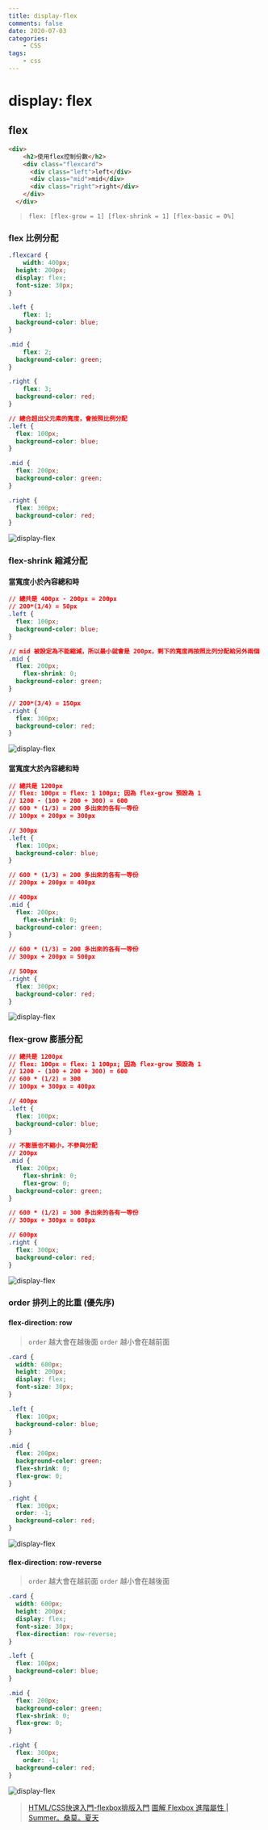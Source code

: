 ```yaml
---
title: display-flex
comments: false
date: 2020-07-03
categories:
    - CSS
tags:
    - css
---
```


# display: flex
## flex
```html
<div>
    <h2>使用flex控制份數</h2>
    <div class="flexcard">
      <div class="left">left</div>
      <div class="mid">mid</div>
      <div class="right">right</div>
    </div>
  </div>
```

> `flex: [flex-grow = 1] [flex-shrink = 1] [flex-basic = 0%]`


### flex 比例分配

```css
.flexcard {
	width: 400px;
  height: 200px;
  display: flex;
  font-size: 30px;
}

.left {
	flex: 1;
  background-color: blue;
}

.mid {
	flex: 2;
  background-color: green;
}

.right {
	flex: 3;
  background-color: red;
}

// 總合超出父元素的寬度，會按照比例分配
.left {
  flex: 100px;
  background-color: blue;
}

.mid {
  flex: 200px;
  background-color: green;
}

.right {
  flex: 300px;
  background-color: red;
}
```

![display-flex](D4C08F27-6D5A-4682-A730-5E3D22F87328.png)

### flex-shrink 縮減分配

####  當寬度小於內容總和時

```css
// 總共是 400px - 200px = 200px
// 200*(1/4) = 50px
.left {
  flex: 100px;
  background-color: blue;
}

// mid 被設定為不能縮減，所以最小就會是 200px，剩下的寬度再按照比列分配給另外兩個
.mid {
  flex: 200px;
	flex-shrink: 0;
  background-color: green;
}

// 200*(3/4) = 150px
.right {
  flex: 300px;
  background-color: red;
}
```

![display-flex](D3D57C9C-C1E6-4D9D-A4B6-007B2CE6286F.png)

#### 當寬度大於內容總和時

```css
// 總共是 1200px
// flex: 100px = flex: 1 100px; 因為 flex-grow 預設為 1
// 1200 - (100 + 200 + 300) = 600
// 600 * (1/3) = 200 多出來的各有一等份
// 100px + 200px = 300px

// 300px
.left {
  flex: 100px;
  background-color: blue;
}

// 600 * (1/3) = 200 多出來的各有一等份
// 200px + 200px = 400px

// 400px
.mid {
  flex: 200px;
	flex-shrink: 0;
  background-color: green;
}

// 600 * (1/3) = 200 多出來的各有一等份
// 300px + 200px = 500px

// 500px
.right {
  flex: 300px;
  background-color: red;
}
```

![display-flex](01FDAC58-A061-4E83-83F9-686AE4A43443.png)

### flex-grow 膨脹分配

```css
// 總共是 1200px
// flex: 100px = flex: 1 100px; 因為 flex-grow 預設為 1
// 1200 - (100 + 200 + 300) = 600
// 600 * (1/2) = 300
// 100px + 300px = 400px

// 400px
.left {
  flex: 100px;
  background-color: blue;
}

// 不膨脹也不縮小，不參與分配
// 200px
.mid {
  flex: 200px;
	flex-shrink: 0;
	flex-grow: 0;
  background-color: green;
}

// 600 * (1/2) = 300 多出來的各有一等份
// 300px + 300px = 600px

// 600px
.right {
  flex: 300px;
  background-color: red;
}
```

![display-flex](7DE6C55F-9628-4AF3-B8E1-7FBF5EF66C6B.png)


### order 排列上的比重 (優先序)

#### flex-direction: row

> `order` 越大會在越後面
> `order` 越小會在越前面

```css
.card {
  width: 600px;
  height: 200px;
  display: flex;
  font-size: 30px;
}

.left {
  flex: 100px;
  background-color: blue;
}

.mid {
  flex: 200px;
  background-color: green;
  flex-shrink: 0;
  flex-grow: 0;
}

.right {
  flex: 300px;
  order: -1;
  background-color: red;
}
```

![display-flex](97662702-FE11-4D8B-A27E-D6F0A14F17CE.png)

#### flex-direction: row-reverse

> `order` 越大會在越前面
> `order` 越小會在越後面

```css
.card {
  width: 600px;
  height: 200px;
  display: flex;
  font-size: 30px;
  flex-direction: row-reverse;
}

.left {
  flex: 100px;
  background-color: blue;
}

.mid {
  flex: 200px;
  background-color: green;
  flex-shrink: 0;
  flex-grow: 0;
}

.right {
  flex: 300px;
	order: -1;
  background-color: red;
}
```

![display-flex](A62093D1-239A-403E-A44E-F3D0CE10B344.png)

> [HTML/CSS快速入門-flexbox排版入門](https://codepen.io/frank890417/pen/Ojjgaq?editors=0100)
[圖解 Flexbox 進階屬性 | Summer。桑莫。夏天](https://cythilya.github.io/2017/04/06/flexbox-advance/)